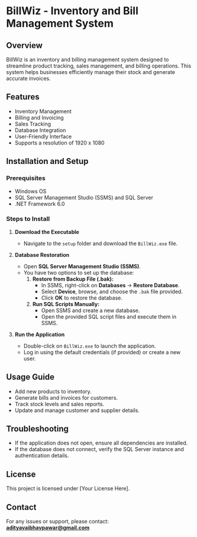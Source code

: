 # BillWiz - Inventory and Bill Management System

## Overview

BillWiz is an inventory and billing management system designed to streamline product tracking, sales management, and billing operations. This system helps businesses efficiently manage their stock and generate accurate invoices.

## Features

- Inventory Management
- Billing and Invoicing
- Sales Tracking
- Database Integration
- User-Friendly Interface
- Supports a resolution of 1920 x 1080

## Installation and Setup

### Prerequisites

- Windows OS
- SQL Server Management Studio (SSMS) and SQL Server
- .NET Framework 6.0

### Steps to Install

1. **Download the Executable**

   - Navigate to the `setup` folder and download the `BillWiz.exe` file.

2. **Database Restoration**

   - Open **SQL Server Management Studio (SSMS)**.
   - You have two options to set up the database:
     1. **Restore from Backup File (.bak):**
        - In SSMS, right-click on **Databases** → **Restore Database**.
        - Select **Device**, browse, and choose the `.bak` file provided.
        - Click **OK** to restore the database.
     2. **Run SQL Scripts Manually:**
        - Open SSMS and create a new database.
        - Open the provided SQL script files and execute them in SSMS.

3. **Run the Application**

   - Double-click on `BillWiz.exe` to launch the application.
   - Log in using the default credentials (if provided) or create a new user.

## Usage Guide

- Add new products to inventory.
- Generate bills and invoices for customers.
- Track stock levels and sales reports.
- Update and manage customer and supplier details.

## Troubleshooting

- If the application does not open, ensure all dependencies are installed.
- If the database does not connect, verify the SQL Server instance and authentication details.

## License

This project is licensed under [Your License Here].

## Contact

For any issues or support, please contact: **[adityavaibhavpawar@gmail.com](mailto\:adityavaibhavpawar@gmail.com)**

